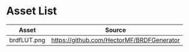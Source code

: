 # Asset List

| Asset           | Source                      |
|----------------|----------------------------------|
| brdfLUT.png | https://github.com/HectorMF/BRDFGenerator |